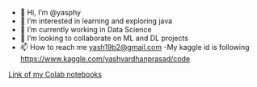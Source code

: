 - 👋 Hi, I’m @yasphy
- 👀 I’m interested in learning and exploring java
- 🌱 I’m currently working in Data Science
- 💞️ I’m looking to collaborate on ML and DL projects
- 📫 How to reach me yash19b2@gmail.com
-My kaggle id is following https://www.kaggle.com/yashvardhanprasad/code
<!---
yasphy/yasphy is a ✨ special ✨ repository because its `README.md` (this file) appears on your GitHub profile.
You can click the Preview link to take a look at your changes.
--->
[Link of my Colab notebooks](https://drive.google.com/folderview?id=1YjKu9lXhefNkgWgpZQ4WPhwrmb4YS89U)

